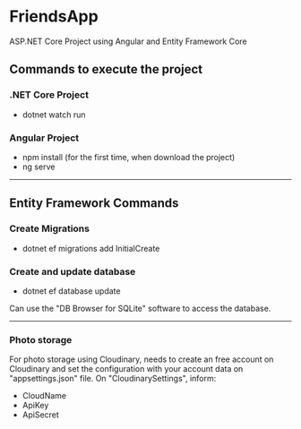 # FriendsApp
ASP.NET Core Project using Angular and Entity Framework Core

## Commands to execute the project

### .NET Core Project
- dotnet watch run

### Angular Project
- npm install (for the first time, when download the project)
- ng serve


-----------------------------------------------------


## Entity Framework Commands

### Create Migrations
- dotnet ef migrations add InitialCreate

### Create and update database
- dotnet ef database update

Can use the "DB Browser for SQLite" software to access the database.


-----------------------------------------------------


### Photo storage
For photo storage using Cloudinary, needs to create an free account on Cloudinary and set the configuration with your account data on "appsettings.json" file. On "CloudinarySettings", inform:
- CloudName
- ApiKey
- ApiSecret